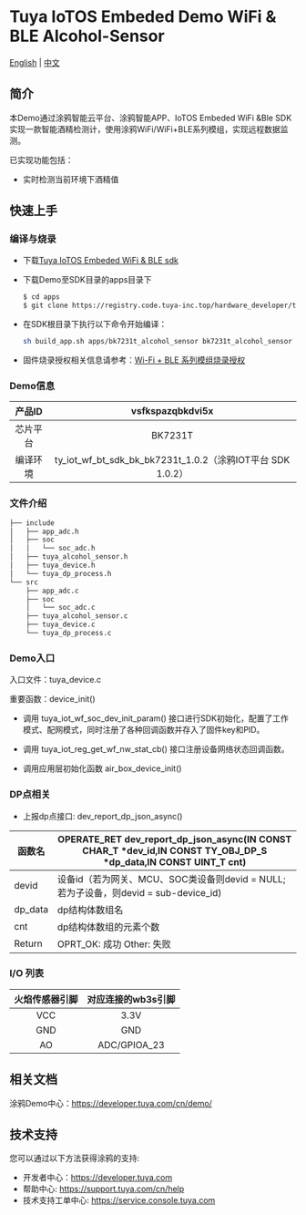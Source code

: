# Tuya IoTOS Embeded Demo WiFi & BLE Alcohol-Sensor

[English](./README.md) | [中文](./README_zh.md)

## 简介 

本Demo通过涂鸦智能云平台、涂鸦智能APP、IoTOS Embeded WiFi &Ble SDK实现一款智能酒精检测计，使用涂鸦WiFi/WiFi+BLE系列模组，实现远程数据监测。

已实现功能包括：

+ 实时检测当前环境下酒精值




## 快速上手 

### 编译与烧录
+ 下载[Tuya IoTOS Embeded WiFi & BLE sdk](https://github.com/tuya/tuya-iotos-embeded-sdk-wifi-ble-bk7231t) 

+ 下载Demo至SDK目录的apps目录下 

  ```bash
  $ cd apps
  $ git clone https://registry.code.tuya-inc.top/hardware_developer/tuya-iotos-embeded-demo-ble-alcohol-sensor.git
  ```
  
+ 在SDK根目录下执行以下命令开始编译：

  ```bash
  sh build_app.sh apps/bk7231t_alcohol_sensor bk7231t_alcohol_sensor 1.0.0 
  ```

+ 固件烧录授权相关信息请参考：[Wi-Fi + BLE 系列模组烧录授权](https://developer.tuya.com/cn/docs/iot/device-development/burn-and-authorization/burn-and-authorize-wifi-ble-modules/burn-and-authorize-wb-series-modules?id=Ka78f4pttsytd) 

 

### Demo信息 

|  产品ID  |                      vsfkspazqbkdvi5x                      |
| :------: | :--------------------------------------------------------: |
| 芯片平台 |                          BK7231T                           |
| 编译环境 | ty_iot_wf_bt_sdk_bk_bk7231t_1.0.2（涂鸦IOT平台 SDK 1.0.2） |

 

### 文件介绍 

```bash
├── include
│   ├── app_adc.h
│   ├── soc
│   │   └── soc_adc.h
│   ├── tuya_alcohol_sensor.h
│   ├── tuya_device.h
│   └── tuya_dp_process.h
└── src
    ├── app_adc.c
    ├── soc
    │   └── soc_adc.c
    ├── tuya_alcohol_sensor.c
    ├── tuya_device.c
    └── tuya_dp_process.c
```



### Demo入口

入口文件：tuya_device.c

重要函数：device_init()

+ 调用 tuya_iot_wf_soc_dev_init_param() 接口进行SDK初始化，配置了工作模式、配网模式，同时注册了各种回调函数并存入了固件key和PID。

+ 调用 tuya_iot_reg_get_wf_nw_stat_cb() 接口注册设备网络状态回调函数。

+ 调用应用层初始化函数 air_box_device_init()



### DP点相关

+ 上报dp点接口: dev_report_dp_json_async()

| 函数名  | OPERATE_RET dev_report_dp_json_async(IN CONST CHAR_T *dev_id,IN CONST TY_OBJ_DP_S *dp_data,IN CONST UINT_T cnt) |
| ------- | ------------------------------------------------------------ |
| devid   | 设备id（若为网关、MCU、SOC类设备则devid = NULL;若为子设备，则devid = sub-device_id) |
| dp_data | dp结构体数组名                                               |
| cnt     | dp结构体数组的元素个数                                       |
| Return  | OPRT_OK: 成功  Other: 失败                                   |



### I/O 列表 

|  火焰传感器引脚   | 对应连接的wb3s引脚 |
| :------------: | :----------------: |
|      VCC       |        3.3V        |
|      GND       |        GND         |
|       AO       |    ADC/GPIOA_23    |



## 相关文档

涂鸦Demo中心：https://developer.tuya.com/cn/demo/



## 技术支持

您可以通过以下方法获得涂鸦的支持:

- 开发者中心：https://developer.tuya.com
- 帮助中心: https://support.tuya.com/cn/help
- 技术支持工单中心: https://service.console.tuya.com
